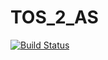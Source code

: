 # TOS_2_AS

[![Build Status](https://travis-ci.com/DanieleSpigolon/TOS_2_AS.svg?branch=master)](https://travis-ci.com/DanieleSpigolon/TOS_2_AS)
